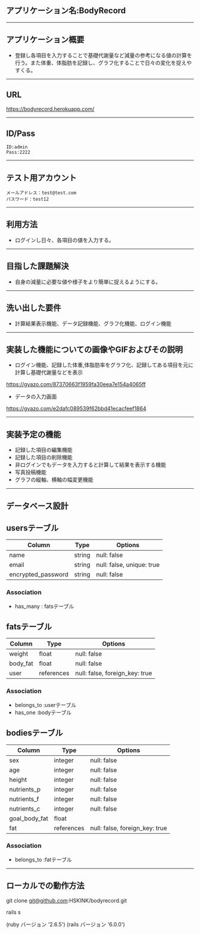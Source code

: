 ## アプリケーション名:BodyRecord
---
## アプリケーション概要
- 登録し各項目を入力することで基礎代謝量など減量の参考になる値の計算を行う。また体重、体脂肪を記録し、グラフ化することで日々の変化を捉えやすくる。
---
## URL
  https://bodyrecord.herokuapp.com/

---
## ID/Pass
    ID:admin  
    Pass:2222
---
## テスト用アカウント
    メールアドレス：test@test.com
    パスワード：test12
---
## 利用方法
- ログインし日々、各項目の値を入力する。
---
## 目指した課題解決
- 自身の減量に必要な値や様子をより簡単に捉えるようにする。
---
## 洗い出した要件
- 計算結果表示機能、データ記録機能、グラフ化機能、ログイン機能
---
## 実装した機能についての画像やGIFおよびその説明
- ログイン機能、記録した体重,体脂肪率をグラフ化、記録してある項目を元に計算し基礎代謝量などを表示 

https://gyazo.com/87370663f1959fa30eea7e154a4065ff
- データの入力画面 

https://gyazo.com/e2dafc089539f62bbd41ecacfeef1864

---
## 実装予定の機能
- 記録した項目の編集機能
- 記録した項目の削除機能
- 非ログインでもデータを入力すると計算して結果を表示する機能
- 写真投稿機能
- グラフの縦軸、横軸の幅変更機能
---
## データベース設計
	
## usersテーブル

|Column             |Type   |Options                   |
|-------------------|-------|--------------------------|
|name               |string |null: false               |
|email              |string |null: false, unique: true |
|encrypted_password |string |null: false               |

### Association
- has_many : fatsテーブル


## fatsテーブル

|Column   |Type       |Options                        |
|---------|-----------|-------------------------------|
|weight   |float      |null: false                    |
|body_fat |float      |null: false                    |
|user     |references |null: false, foreign_key: true |

### Association
- belongs_to :userテーブル
- has_one :bodyテーブル


## bodiesテーブル

|Column        |Type       |Options                        |
|--------------|-----------|-------------------------------|
|sex           |integer    |null: false                    |
|age           |integer    |null: false                    |
|height        |integer    |null: false                    |
|nutrients_p   |integer    |null: false                    |
|nutrients_f   |integer    |null: false                    |
|nutrients_c   |integer    |null: false                    |
|goal_body_fat |float      |                               |
|fat           |references |null: false, foreign_key: true |

### Association
- belongs_to :fatテーブル
---
## ローカルでの動作方法
git clone git@github.com:HSKINK/bodyrecord.git

rails s

(ruby バージョン '2.6.5') (rails バージョン '6.0.0')
